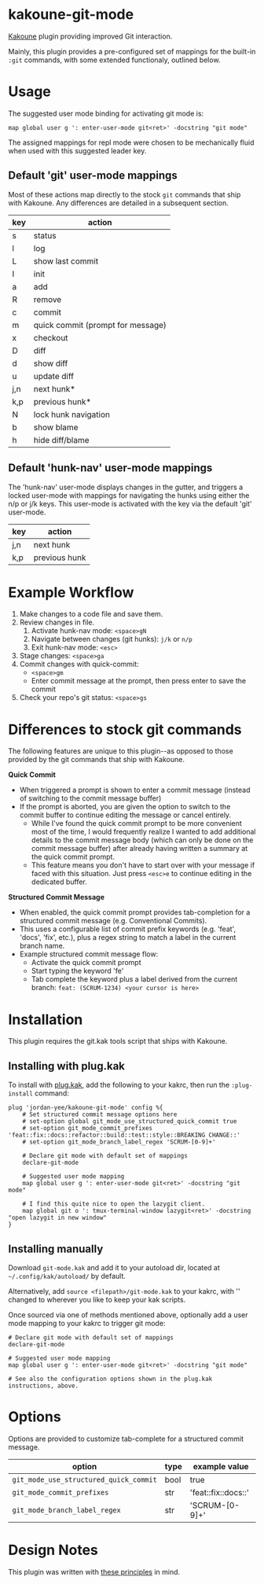 # kakoune-git-mode
[Kakoune](http://kakoune.org) plugin providing improved Git interaction.

Mainly, this plugin provides a pre-configured set of mappings for the built-in
`:git` commands, with some extended functionaly, outlined below.

# Usage
The suggested user mode binding for activating git mode is:
```
map global user g ': enter-user-mode git<ret>' -docstring "git mode"
```
The assigned mappings for repl mode were chosen to be mechanically fluid when
used with this suggested leader key.

## Default 'git' user-mode mappings
Most of these actions map directly to the stock `git` commands that ship with
Kakoune. Any differences are detailed in a subsequent section.

| key     | action                            |
| ------- | --------------------------------- |
| s       | status                            |
| l       | log                               |
| L       | show last commit                  |
| I       | init                              |
| a       | add                               |
| R       | remove                            |
| c       | commit                            |
| m       | quick commit (prompt for message) |
| x       | checkout                          |
| D       | diff                              |
| d       | show diff                         |
| u       | update diff                       |
| j,n     | next hunk*                        |
| k,p     | previous hunk*                    |
| N       | lock hunk navigation              |
| b       | show blame                        |
| h       | hide diff/blame                   |

## Default 'hunk-nav' user-mode mappings
The 'hunk-nav' user-mode displays changes in the gutter, and triggers a locked
user-mode with mappings for navigating the hunks using either the n/p or j/k keys.
This user-mode is activated with the <N> key via the default 'git' user-mode.

| key | action        |
| --- | ------------- |
| j,n | next hunk     |
| k,p | previous hunk |

# Example Workflow

1. Make changes to a code file and save them.
2. Review changes in file.
   1. Activate hunk-nav mode: `<space>gN`
   3. Navigate between changes (git hunks): `j/k` or `n/p`
   4. Exit hunk-nav mode: `<esc>`
3. Stage changes: `<space>ga`
4. Commit changes with quick-commit:
   - `<space>gm`
   - Enter commit message at the prompt, then press enter to save the commit
5. Check your repo's git status: `<space>gs`

# Differences to stock git commands
The following features are unique to this plugin--as opposed to those provided
by the git commands that ship with Kakoune.

**Quick Commit**
- When triggered a prompt is shown to enter a commit message
  (instead of switching to the commit message buffer)
- If the prompt is aborted, you are given the option to switch to the commit
  buffer to continue editing the message or cancel entirely.
  - While I've found the quick commit prompt to be more convenient most of the
    time, I would frequently realize I wanted to add additional details to the
    commit message body (which can only be done on the commit message buffer)
    after already having written a summary at the quick commit prompt.
  - This feature means you don't have to start over with your message if faced
    with this situation. Just press `<esc>e` to continue editing in the
    dedicated buffer.

**Structured Commit Message**
- When enabled, the quick commit prompt provides tab-completion for a
  structured commit message (e.g. Conventional Commits).
- This uses a configurable list of commit prefix keywords (e.g. 'feat', 'docs',
  'fix', etc.), plus a regex string to match a label in the current branch name.
- Example structured commit message flow:
  - Activate the quick commit prompt
  - Start typing the keyword 'fe'
  - Tab complete the keyword plus a label derived from the current branch:
    `feat: (SCRUM-1234) <your cursor is here>`

# Installation
This plugin requires the git.kak tools script that ships with Kakoune.

## Installing with plug.kak
To install with [plug.kak](https://github.com/andreyorst/plug.kak), add the
following to your kakrc, then run the `:plug-install` command:
```
plug 'jordan-yee/kakoune-git-mode' config %{
    # Set structured commit message options here
    # set-option global git_mode_use_structured_quick_commit true
    # set-option git_mode_commit_prefixes 'feat::fix::docs::refactor::build::test::style::BREAKING CHANGE::'
    # set-option git_mode_branch_label_regex 'SCRUM-[0-9]+'

    # Declare git mode with default set of mappings
    declare-git-mode

    # Suggested user mode mapping
    map global user g ': enter-user-mode git<ret>' -docstring "git mode"

    # I find this quite nice to open the lazygit client.
    map global git o ': tmux-terminal-window lazygit<ret>' -docstring "open lazygit in new window"
}
```

## Installing manually
Download `git-mode.kak` and add it to your autoload dir, located at
`~/.config/kak/autoload/` by default.

Alternatively, add `source <filepath>/git-mode.kak` to your kakrc, with
'<filepath>' changed to wherever you like to keep your kak scripts.

Once sourced via one of methods mentioned above, optionally add a user mode
mapping to your kakrc to trigger git mode:
```
# Declare git mode with default set of mappings
declare-git-mode

# Suggested user mode mapping
map global user g ': enter-user-mode git<ret>' -docstring "git mode"

# See also the configuration options shown in the plug.kak instructions, above.
```

# Options
Options are provided to customize tab-complete for a structured commit message.

| option                                 | type | example value       |
| -------------------------------------- | ---- | ------------------- |
| `git_mode_use_structured_quick_commit` | bool | true                |
| `git_mode_commit_prefixes`             | str  | 'feat::fix::docs::' |
| `git_mode_branch_label_regex`          | str  | 'SCRUM-[0-9]+'      |

# Design Notes
This plugin was written with [these principles](https://github.com/jordan-yee/principles/blob/master/kakoune-plugins.md) in mind.
